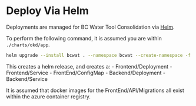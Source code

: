 # Deploy Via Helm

Deployments are managed for BC Water Tool Consolidation via [Helm](https://helm.sh/docs/).

To perform the following command, it is assumed you are within `./charts/okd/app`.

```bash
helm upgrade --install bcwat . --namespace bcwat --create-namespace -f values.yaml
```

This creates a helm release, and creates a:
    - Frontend/Deployment
    - Frontend/Service
    - FrontEnd/ConfigMap
    - Backend/Deployment
    - Backend/Service

It is assumed that docker images for the FrontEnd/API/Migrations all exist within the azure container registry.

